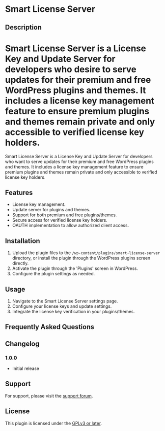 # Smart License Server

## Description

Smart License Server is a License Key and Update Server for developers who desire to serve updates for their premium and free WordPress plugins and themes. It includes a license key management feature to ensure premium plugins and themes remain private and only accessible to verified license key holders.
=======
Smart License Server is a License Key and Update Server for developers who want to serve updates for their premium and free WordPress plugins and themes. It includes a license key management feature to ensure premium plugins and themes remain private and only accessible to verified license key holders.

## Features

- License key management.
- Update server for plugins and themes.
- Support for both premium and free plugins/themes.
- Secure access for verified license key holders.
- OAUTH implementation to allow authorized client access.

## Installation

1. Upload the plugin files to the `/wp-content/plugins/smart-license-server` directory, or install the plugin through the WordPress plugins screen directly.
2. Activate the plugin through the 'Plugins' screen in WordPress.
3. Configure the plugin settings as needed.

## Usage

1. Navigate to the Smart License Server settings page.
2. Configure your license keys and update settings.
3. Integrate the license key verification in your plugins/themes.

## Frequently Asked Questions

## Changelog

### 1.0.0
- Initial release

## Support

For support, please visit the [support forum](https://callismart.com.ng/support-portal/).

## License

This plugin is licensed under the [GPLv3 or later](http://www.gnu.org/licenses/gpl-3.0.html).
